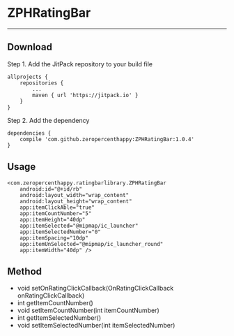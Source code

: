 # ZPHRatingBar

---

## Download

Step 1. Add the JitPack repository to your build file

```
allprojects {
    repositories {
        ...
        maven { url 'https://jitpack.io' }
    }
}
```

Step 2. Add the dependency

```
dependencies {
    compile 'com.github.zeropercenthappy:ZPHRatingBar:1.0.4'
}
```

## Usage

```
<com.zeropercenthappy.ratingbarlibrary.ZPHRatingBar
    android:id="@+id/rb"
    android:layout_width="wrap_content"
    android:layout_height="wrap_content"
    app:itemClickAble="true"
    app:itemCountNumber="5"
    app:itemHeight="40dp"
    app:itemSelected="@mipmap/ic_launcher"
    app:itemSelectedNumber="0"
    app:itemSpacing="10dp"
    app:itemUnSelected="@mipmap/ic_launcher_round"
    app:itemWidth="40dp" />
```

## Method

- void setOnRatingClickCallback(OnRatingClickCallback onRatingClickCallback)
- int getItemCountNumber()
- void setItemCountNumber(int itemCountNumber)
- int getItemSelectedNumber()
- void setItemSelectedNumber(int itemSelectedNumber)
